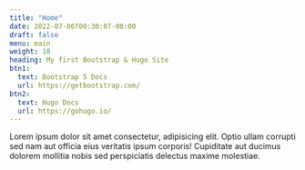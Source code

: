 ```yaml
---
title: "Home"
date: 2022-07-06T00:30:07-08:00
draft: false
menu: main
weight: 10
heading: My first Bootstrap & Hugo Site
btn1:
  text: Bootstrap 5 Docs
  url: https://getbootstrap.com/
btn2:
  text: Hugo Docs
  url: https://gohugo.io/
---
```

Lorem ipsum dolor sit amet consectetur, adipisicing elit. Optio ullam corrupti sed nam aut officia eius veritatis ipsum corporis! Cupiditate aut ducimus dolorem mollitia nobis sed perspiciatis delectus maxime molestiae.
